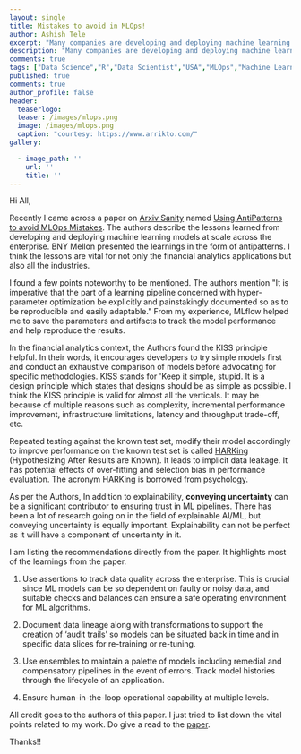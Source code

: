 ```yaml
---
layout: single
title: Mistakes to avoid in MLOps!
author: Ashish Tele
excerpt: "Many companies are developing and deploying machine learning models at scale across the enterprise. The bank of BNY Mellon has shared the lessons in the form of antipatterns."
description: "Many companies are developing and deploying machine learning models at scale across the enterprise. The bank of BNY Mellon has shared the lessons in the form of antipatterns."
comments: true
tags: ["Data Science","R","Data Scientist","USA","MLOps","Machine Learning"]
published: true
comments: true
author_profile: false
header:
  teaserlogo:
  teaser: /images/mlops.png
  image: /images/mlops.png
  caption: "courtesy: https://www.arrikto.com/"
gallery:

  - image_path: ''
    url: ''
    title: ''
---
```


Hi All,

Recently I came across a paper on [Arxiv Sanity](http://www.arxiv-sanity.com/) named [Using AntiPatterns to avoid MLOps Mistakes](https://arxiv.org/abs/2107.00079v1). The authors describe the lessons learned from developing and deploying machine learning models at scale across the enterprise. BNY Mellon presented the learnings in the form of antipatterns. I think the lessons are vital for not only the financial analytics applications but also all the industries.

I found a few points noteworthy to be mentioned. The authors mention "It is imperative that the part of a learning pipeline concerned with hyper-parameter optimization be explicitly and painstakingly documented so as to be reproducible and easily adaptable." From my experience, MLflow helped me to save the parameters and artifacts to track the model performance and help reproduce the results.

In the financial analytics context, the Authors found the KISS principle helpful. In their words, it encourages developers to try simple models first and conduct an exhaustive comparison of models before advocating for specific methodologies. KISS stands for 'Keep it simple, stupid. It is a design principle which states that designs should be as simple as possible. I think the KISS principle is valid for almost all the verticals. It may be because of multiple reasons such as complexity, incremental performance improvement, infrastructure limitations, latency and throughput trade-off, etc. 

Repeated testing against the known test set, modify their model accordingly to improve performance on the known test set is called [HARKing](https://en.wikipedia.org/wiki/HARKing) (Hypothesizing After Results are Known). It leads to implicit data leakage. It has potential effects of over-fitting and selection bias in performance evaluation. The acronym HARKing is borrowed from psychology.

As per the Authors, In addition to explainability, **conveying uncertainty** can be a significant contributor to ensuring trust in ML pipelines. There has been a lot of research going on in the field of explainable AI/ML, but conveying uncertainty is equally important. Explainability can not be perfect as it will have a component of uncertainty in it.

I am listing the recommendations directly from the paper. It highlights most of the learnings from the paper.

1. Use assertions to track data quality across the enterprise. This is crucial since ML models can be so dependent on faulty or noisy data, and suitable checks and balances can ensure a safe operating environment for ML algorithms. 

2. Document data lineage along with transformations to support the creation of ‘audit trails’ so models can be situated back in time and in specific data slices for re-training or re-tuning. 

3. Use ensembles to maintain a palette of models including remedial and compensatory pipelines in the event of errors. Track model histories through the lifecycle of an application. 

4. Ensure human-in-the-loop operational capability at multiple levels.

All credit goes to the authors of this paper.  I just tried to list down the vital points related to my work. Do give a read to the [paper](https://arxiv.org/abs/2107.00079v1).

Thanks!!

